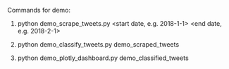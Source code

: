 Commands for demo:

1. python demo_scrape_tweets.py <query term> <start date, e.g. 2018-1-1> <end date, e.g. 2018-2-1>

2. python demo_classify_tweets.py demo_scraped_tweets

3. python demo_plotly_dashboard.py demo_classified_tweets
